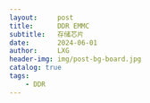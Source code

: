 ```yaml
---
layout:     post
title:      DDR EMMC
subtitle:   存储芯片
date:       2024-06-01
author:     LXG
header-img: img/post-bg-board.jpg
catalog: true
tags:
    - DDR
---
```



